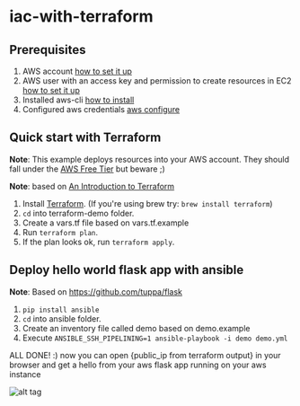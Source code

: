 # iac-with-terraform

## Prerequisites
1. AWS account [how to set it up](https://blog.gruntwork.io/an-introduction-to-terraform-f17df9c6d180)
2. AWS user with an access key and permission to create resources in EC2 [how to set it up](https://blog.gruntwork.io/an-introduction-to-terraform-f17df9c6d180)
2. Installed aws-cli [how to install](http://docs.aws.amazon.com/cli/latest/userguide/installing.html)
3. Configured aws credentials [aws configure](http://docs.aws.amazon.com/cli/latest/userguide/cli-chap-getting-started.html)

## Quick start with Terraform

**Note**: This example deploys resources into your AWS account. 
They should fall under the [AWS Free Tier](https://aws.amazon.com/free/) but beware ;)

**Note**: based on [An Introduction to Terraform](https://blog.gruntwork.io/an-introduction-to-terraform-f17df9c6d180)

1. Install [Terraform](https://www.terraform.io/). (If you're using brew try: `brew install terraform`)
2. `cd` into terraform-demo folder.
3. Create a vars.tf file based on vars.tf.example
4. Run `terraform plan`.
5. If the plan looks ok, run `terraform apply`.


## Deploy hello world flask app with ansible

**Note**: Based on https://github.com/tuppa/flask
1. `pip install ansible`
2. `cd` into ansible folder.
3. Create an inventory file called demo based on demo.example
3. Execute `ANSIBLE_SSH_PIPELINING=1 ansible-playbook -i demo demo.yml`


ALL DONE! :) now you can open {public_ip from terraform output} in your browser and get a hello from your aws flask app running on your aws instance

![alt tag](http://www.madewithhappy.com/wp-content/uploads/happy-dog2.jpg)
